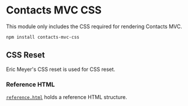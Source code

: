 # Contacts MVC CSS

This module only includes the CSS required for rendering Contacts MVC.

```
npm install contacts-mvc-css
```

## CSS Reset
Eric Meyer's CSS reset is used for CSS reset.

### Reference HTML

[`reference.html`](./reference.html) holds a reference HTML structure.

